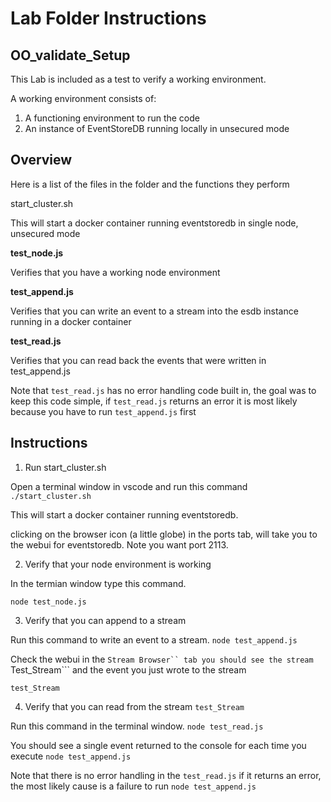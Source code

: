 # Lab Folder Instructions

## OO_validate_Setup

This Lab is included as a test to verify a working environment.

A working environment consists of:

1. A functioning environment to run the code
2. An instance of EventStoreDB running locally in unsecured mode


## Overview

Here is a list of the files in the folder and the functions they perform

start_cluster.sh

This will start a docker container running eventstoredb in single node, unsecured mode

**test_node.js**

Verifies that you have a working node environment

**test_append.js**

Verifies that you can write an event to a stream into the esdb instance running in a docker container

**test_read.js**

Verifies that you can read back the events that were written in test_append.js

Note that ```test_read.js``` has no error handling code built in, the goal was to keep this code simple, if ```test_read.js``` returns an error it is most likely because you have to run ```test_append.js``` first


## Instructions

1. Run start_cluster.sh

Open a terminal window in vscode and
run this command ```./start_cluster.sh```

This will start a docker container running eventstoredb. 

clicking on the browser icon (a little globe) in the ports tab, will take you to the webui for eventstoredb. Note you want port 2113.

2. Verify that your node environment is working

In the termian window type this command.

```node test_node.js```

3. Verify that you can append to a stream

Run this command to write an event to a stream.
```node test_append.js```

Check the webui in the ```Stream Browser`` tab you should see the stream ```Test_Stream``` and the event you just wrote to the stream

```test_Stream```

4. Verify that you can read from the stream ```test_Stream```

Run this command in the terminal window.
```node test_read.js```

You should see a single event returned to the console for each time you execute ```node test_append.js```

Note that there is no error handling in the ```test_read.js``` if it returns an error, the most likely cause is a failure to run ```node test_append.js```




